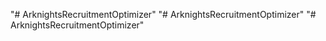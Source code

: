 "# ArknightsRecruitmentOptimizer" 
"# ArknightsRecruitmentOptimizer" 
"# ArknightsRecruitmentOptimizer" 
